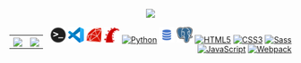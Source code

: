 <p align="center"> <img src="https://i.pinimg.com/600x315/56/4c/fe/564cfee69ccf032eb54718d523c14d3d.jpg" width="100"> </p>

<div align='center' dir="auto"style="display: flex">    
    <div>
<center>     <table align="center">       <tr>           <td>               <img width="900px" align="center" src="https://github-readme-stats.vercel.app/api?username=cydlos&count_private=true&hide_border=true&theme=default" />           </td>           <td>               <img align="center" width="850px" src="https://github-readme-stats.vercel.app/api/top-langs/?username=cydlos&layout=compact&hide_border=true&theme=default" />                   </td>       </tr>       </table> 
</center>
    </div>
   <div style="display: inline_block" align="right">
      <a href="https://www.zsh.org/" target="_blank" rel="noreferrer"><img src="https://raw.githubusercontent.com/github/explore/80688e429a7d4ef2fca1e82350fe8e3517d3494d/topics/terminal/terminal.png" width="28" height="28" alt="Terminal" /></a>
      <a href="https://code.visualstudio.com/" target="_blank" rel="noreferrer"><img src="https://raw.githubusercontent.com/github/explore/80688e429a7d4ef2fca1e82350fe8e3517d3494d/topics/visual-studio-code/visual-studio-code.png" width="28" height="28" alt="VS Code" /></a>
      <a href="https://www.ruby-lang.org/" target="_blank" rel="noreferrer"><img src="https://github.com/devicons/devicon/blob/master/icons/ruby/ruby-plain.svg" width="28" height="28" alt="Ruby" /></a>
      <a href="https://rubyonrails.org/" target="_blank" rel="noreferrer"><img src="https://github.com/devicons/devicon/blob/master/icons/rails/rails-plain.svg" width="28" height="28" alt="Rails" /></a>
      <a href="https://www.python.org/" target="_blank" rel="noreferrer"><img src="https://raw.githubusercontent.com/danielcranney/readme-generator/main/public/icons/skills/python-colored.svg" width="28" height="28" alt="Python" /></a>
      <a href="https://www.sqlite.org/index.html" target="_blank" rel="noreferrer"><img src="https://raw.githubusercontent.com/github/explore/80688e429a7d4ef2fca1e82350fe8e3517d3494d/topics/sql/sql.png" width="28" height="28" alt="SQL" /></a>
      <a href="https://www.postgresql.org/" target="_blank" rel="noreferrer"><img src="https://raw.githubusercontent.com/github/explore/80688e429a7d4ef2fca1e82350fe8e3517d3494d/topics/postgresql/postgresql.png" width="28" height="28" alt="postgresql" /></a>
      <a href="https://developer.mozilla.org/en-US/docs/Glossary/HTML5" target="_blank" rel="noreferrer"><img src="https://raw.githubusercontent.com/danielcranney/readme-generator/main/public/icons/skills/html5-colored.svg" width="28" height="28" alt="HTML5" /></a>
      <a href="https://www.w3.org/TR/CSS/#css" target="_blank" rel="noreferrer"><img src="https://raw.githubusercontent.com/danielcranney/readme-generator/main/public/icons/skills/css3-colored.svg" width="28" height="28" alt="CSS3" /></a>
      <a href="https://sass-lang.com/" target="_blank" rel="noreferrer"><img src="https://raw.githubusercontent.com/danielcranney/readme-generator/main/public/icons/skills/sass-colored.svg" width="28" height="28" alt="Sass" /></a>
      <a href="https://developer.mozilla.org/en-US/docs/Web/JavaScript" target="_blank" rel="noreferrer"><img src="https://raw.githubusercontent.com/danielcranney/readme-generator/main/public/icons/skills/javascript-colored.svg" width="28" height="28" alt="JavaScript" /></a>
      <a href="https://webpack.js.org/" target="_blank" rel="noreferrer"><img src="https://raw.githubusercontent.com/danielcranney/readme-generator/main/public/icons/skills/webpack-colored.svg" width="28" height="28" alt="Webpack" /></a
    </div>
</div>


